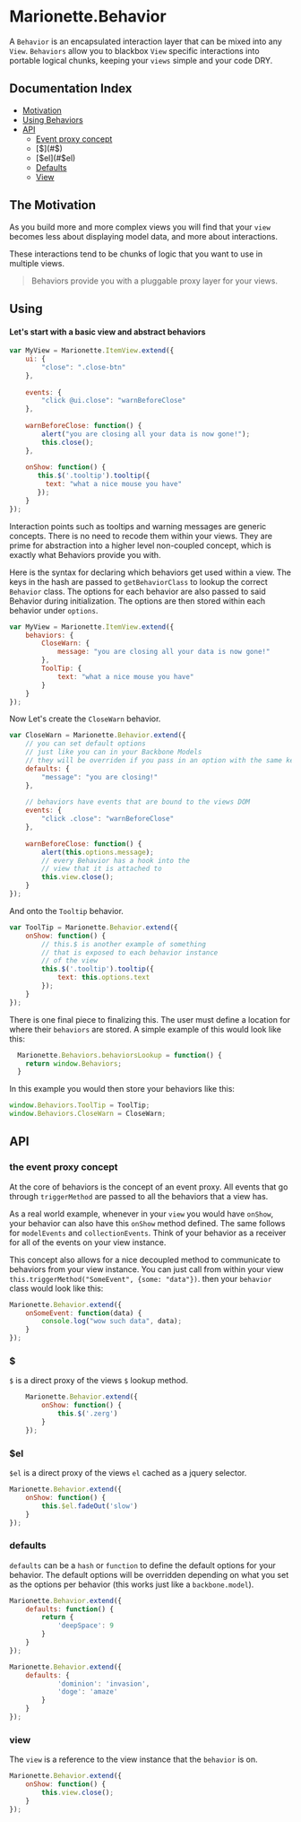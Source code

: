 # Marionette.Behavior

A `Behavior` is an encapsulated interaction layer that can be mixed into any `View`. `Behaviors` allow you to blackbox `View` specific interactions into portable logical chunks, keeping your `views` simple and your code DRY. 

## Documentation Index

* [Motivation](#the-motivation)
* [Using Behaviors](#using)
* [API](#api)
  * [Event proxy concept](#the-event-proxy-concept)
  * [$](#$)
  * [$el](#$el)
  * [Defaults](#defaults)
  * [View](#view)

## The Motivation

As you build more and more complex views you will find that your `view` becomes less about displaying model data, and more about interactions. 

These interactions tend to be chunks of logic that you want to use in multiple views.  
> Behaviors provide you with a pluggable proxy layer for your views. 
 

## Using

#### Let's start with a basic view and abstract behaviors
  
```js
var MyView = Marionette.ItemView.extend({
	ui: {
        "close": ".close-btn"
	},
	
	events: {
	    "click @ui.close": "warnBeforeClose"  
	},
	
	warnBeforeClose: function() {
	    alert("you are closing all your data is now gone!");
	    this.close();
	},
	
	onShow: function() {
	   this.$('.tooltip').tooltip({
	     text: "what a nice mouse you have"
	   });
	}
});
```

Interaction points such as tooltips and warning messages are generic concepts. There is no need to recode them within your views. They are prime for abstraction into a higher level non-coupled concept, which is exactly what Behaviors provide you with.

Here is the syntax for declaring which behaviors get used within a view.
The keys in the hash are passed to `getBehaviorClass` to lookup the correct `Behavior` class.
The options for each behavior are also passed to said Behavior during initialization. The options are then stored within each behavior under `options`.

```js
var MyView = Marionette.ItemView.extend({
	behaviors: {
		CloseWarn: {
			message: "you are closing all your data is now gone!"
		},
		ToolTip: {
			text: "what a nice mouse you have"
		}
	}
});
```

Now Let's create the `CloseWarn` behavior.

```js
var CloseWarn = Marionette.Behavior.extend({
	// you can set default options
	// just like you can in your Backbone Models
	// they will be overriden if you pass in an option with the same key
	defaults: {
		"message": "you are closing!"
	},
	
	// behaviors have events that are bound to the views DOM
	events: {
		"click .close": "warnBeforeClose"
	},
	
	warnBeforeClose: function() {
		alert(this.options.message);
	  	// every Behavior has a hook into the 
	  	// view that it is attached to
	  	this.view.close();	
	}	
});
```

And onto the `Tooltip` behavior.

```js
var ToolTip = Marionette.Behavior.extend({
	onShow: function() {
		// this.$ is another example of something
		// that is exposed to each behavior instance
  		// of the view
  		this.$('.tooltip').tooltip({
	     	text: this.options.text
  		});		
	}		
});
```

There is one final piece to finalizing this. The user must define a location for where their `behaviors` are stored.
A simple example of this would look like this:

```js
  Marionette.Behaviors.behaviorsLookup = function() { 
  	return window.Behaviors; 
  }
```

In this example you would then store your behaviors like this:

```js
window.Behaviors.ToolTip = ToolTip;
window.Behaviors.CloseWarn = CloseWarn;  
```

## API

### the event proxy concept
At the core of behaviors is the concept of an event proxy.
All events that go through `triggerMethod` are passed to all the behaviors that a view has.

As a real world example, whenever in your `view` you would have `onShow`, your behavior can also have this `onShow` method defined. The same follows for `modelEvents` and `collectionEvents`. Think of your behavior as a receiver for all of the events on your view instance.

This concept also allows for a nice decoupled method to communicate to behaviors from your view instance.
You can just call from within your view `this.triggerMethod("SomeEvent", {some: "data"})`. then your `behavior` class would look like this:

```js
Marionette.Behavior.extend({
	onSomeEvent: function(data) {
		console.log("wow such data", data);
	}
});
```	


### $
`$` is a direct proxy of the views `$` lookup method.
```js
	Marionette.Behavior.extend({
		onShow: function() {
			this.$('.zerg')
		}
	});
```	

### $el
`$el` is a direct proxy of the views `el` cached as a jquery selector.
```js
Marionette.Behavior.extend({
	onShow: function() {
		this.$el.fadeOut('slow')
	}
});
```

### defaults
`defaults` can be a `hash` or `function` to define the default options for your behavior.
The default options will be overridden depending on what you set as the options per behavior (this works just like a `backbone.model`).

```js
Marionette.Behavior.extend({
	defaults: function() {
		return {
			'deepSpace': 9
		}
	}
});
```

```js
Marionette.Behavior.extend({
	defaults: {
			'dominion': 'invasion',
			'doge': 'amaze'
		}
	}
});
```

### view
The `view` is a reference to the view instance that the `behavior` is on.

```js
Marionette.Behavior.extend({
	onShow: function() {
		this.view.close();
	}
});
```
